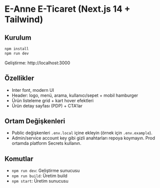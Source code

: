 # E-Anne E-Ticaret (Next.js 14 + Tailwind)

## Kurulum

```bash
npm install
npm run dev
```

Geliştirme: http://localhost:3000

## Özellikler
- Inter font, modern UI
- Header: logo, menü, arama, kullanıcı/sepet + mobil hamburger
- Ürün listeleme grid + kart hover efektleri
- Ürün detay sayfası (PDP) + CTA'lar

## Ortam Değişkenleri
- Public değişkenleri `.env.local` içine ekleyin (örnek için `.env.example`).
- Admin/service account key gibi gizli anahtarları repoya koymayın. Prod ortamda platform Secrets kullanın.

## Komutlar
- `npm run dev`: Geliştirme sunucusu
- `npm run build`: Üretim build
- `npm start`: Üretim sunucusu
